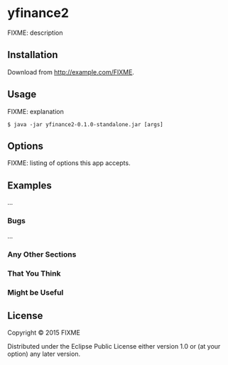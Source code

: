 # yfinance2

FIXME: description

## Installation

Download from http://example.com/FIXME.

## Usage

FIXME: explanation

    $ java -jar yfinance2-0.1.0-standalone.jar [args]

## Options

FIXME: listing of options this app accepts.

## Examples

...

### Bugs

...

### Any Other Sections
### That You Think
### Might be Useful

## License

Copyright © 2015 FIXME

Distributed under the Eclipse Public License either version 1.0 or (at
your option) any later version.
